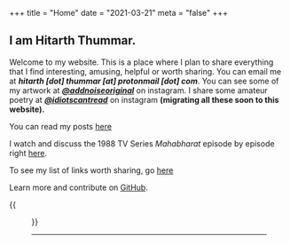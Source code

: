+++
title = "Home"
date = "2021-03-21"
meta = "false"
+++

## I am Hitarth Thummar.
Welcome to my website. This is a place where I plan to share everything that I find interesting, amusing, helpful or worth sharing.
You can email me at    ***hitarth [dot] thummar [at] protonmail [dot] com***.
You can see some of my artwork at ***[@addnoiseoriginal](https://www.instagram.com/addnoiseoriginal)*** on instagram.
I share some amateur poetry at ***[@idiotscantread](https://www.instagram.com/idiotscantread)*** on instagram **(migrating all these soon to this website).**

You can read my posts [here](/posts)

I watch and discuss the 1988 TV Series *Mahabharat* episode by episode right [here](/mahabharat).

To see my list of links worth sharing, go [here](/posts/interesting_links)

Learn more and contribute on [GitHub](https://github.com/gtlsgamr).

{{<figure src="/images/guycomputer.gif">}}

------



